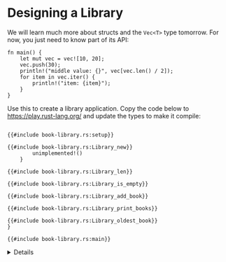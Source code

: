 # Designing a Library

We will learn much more about structs and the `Vec<T>` type tomorrow. For now,
you just need to know part of its API:

```rust,editable
fn main() {
    let mut vec = vec![10, 20];
    vec.push(30);
    println!("middle value: {}", vec[vec.len() / 2]);
    for item in vec.iter() {
        println!("item: {item}");
    }
}
```

Use this to create a library application. Copy the code below to
<https://play.rust-lang.org/> and update the types to make it compile:

```rust,should_panic

{{#include book-library.rs:setup}}

{{#include book-library.rs:Library_new}}
        unimplemented!()
    }

{{#include book-library.rs:Library_len}}

{{#include book-library.rs:Library_is_empty}}

{{#include book-library.rs:Library_add_book}}

{{#include book-library.rs:Library_print_books}}

{{#include book-library.rs:Library_oldest_book}}
}

{{#include book-library.rs:main}}
```

<details>
    
[Solution](solutions-afternoon.md#designing-a-library)

</details>
